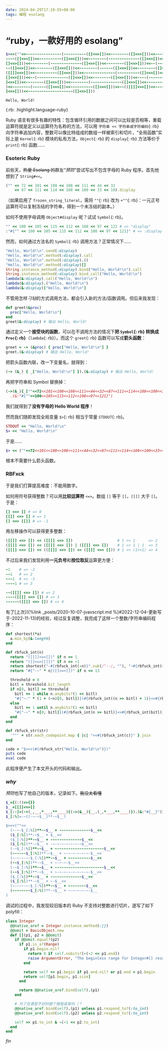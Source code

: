 ```yaml
---
date: 2024-04-29T17:10:55+08:00
tags: 编程 esolang
---
```


# “ruby，一款好用的 esolang”

~~~ruby
$><<(""<<~-~-~-~-~-~-~-~-(-~-~-~-~-~([]<=>[])<<-~-~-~-~([]<=>[]))<<-~-~-~-~-~(-~
-~-~([]<=>[])<<-~-~-~-~-~([]<=>[]))<<~-~-~-~-(-~-~-~-~-~-~-~([]<=>[])<<-~-~-~-~(
[]<=>[]))<<~-~-~-~-(-~-~-~-~-~-~-~([]<=>[])<<-~-~-~-~([]<=>[]))<<~-(-~-~-~-~-~-~
-~([]<=>[])<<-~-~-~-~([]<=>[]))<<~-~-~-~-(-~-~-~([]<=>[])<<-~-~-~-~([]<=>[]))<<(
([[]]<=>[])<<-~-~-~-~-~([]<=>[]))<<-~-~-~-~-~-~-~(-~-~-~-~-~([]<=>[])<<-~-~-~-~(
[]<=>[]))<<~-(-~-~-~-~-~-~-~([]<=>[])<<-~-~-~-~([]<=>[]))<<-~-~(-~-~-~-~-~-~-~([
]<=>[])<<-~-~-~-~([]<=>[]))<<~-~-~-~-(-~-~-~-~-~-~-~([]<=>[])<<-~-~-~-~([]<=>[])
)<<-~-~-~-~(-~-~-~([]<=>[])<<-~-~-~-~-~([]<=>[]))<<-~(([[]]<=>[])<<-~-~-~-~-~([
]<=>[]))<<-~-~-~-~-~-~-~-~-~-~([]<=>[]))
~~~

    Hello, World!


{:rb: .highlight.language-ruby}

Ruby 语言有很多有趣的特性：包含循环引用的数据之间可以比较是否相等，重载运算符就是定义以运算符为名称的方法，可以用 `字符串 << 字符串或字符编码`{: rb} 向字符串追加内容，整数可以像比特组成的数组一样被索引和切片，“全局函数”实际上是 `Kernel`{: rb} 模块的私有方法，`Object`{: rb} 的 `display`{: rb} 方法等价于 `print`{: rb} 函数……

### Esoteric Ruby

前些天，~~热爱 Esolang 的~~群友“*预防*”尝试写出不包含字母的 Ruby 程序。首先他想到了 `String#<<`。

~~~ruby
("" << 72 << 101 << 108 << 108 << 111 << 44 << 32
    << 87 << 111 << 114 << 108 << 100 << 33 << 10).display
~~~

（如果启用了 `frozen_string_literal`，需将 `""`{: rb} 改为 `+""`{: rb}：一元正号运算符可以复制冻结的字符串，得到一个未冻结的副本。）

如何不使用字母调用 `Object#display` 呢？试试 `Symbol`{: rb}。

~~~ruby
"" << 100 << 105 << 115 << 112 << 108 << 97 << 121 # => "display"
:"#{"" << 100 << 105 << 115 << 112 << 108 << 97 << 121}" # => :display
~~~

然而，如何通过方法名的 `Symbol`{: rb} 调用方法？正常情况下……

~~~ruby
"Hello, World!\n".send(:display)
"Hello, World!\n".method(:display).call
"Hello, World!\n".method(:display).()
"Hello, World!\n".method(:display)[]
String.instance_method(:display).bind("Hello, World!\n").call
String.instance_method(:display).bind_call("Hello, World!\n")
lambda(&:display).call("Hello, World!\n")
lambda(&:display).("Hello, World!\n")
lambda(&:display)["Hello, World!\n"]
~~~

不管用怎样*刁钻*的方式调用方法，都会引入新的方法/函数调用。但后来我发现：

~~~ruby
def greet(&proc)
  proc["Hello, World!\n"]
end
greet(&:display) # 输出 Hello, World!
~~~

通过定义一个**接受块的函数**，可以在不调用方法的情况下**把 `Symbol`{: rb} 转换成 `Proc`{: rb}**（`lambda`{: rb}）。而这个 `greet`{: rb} 函数可以写成**箭头函数**：

~~~ruby
greet = -> (&proc) { proc["Hello, World!\n"] }
greet.(&:display) # 输出 Hello, World!
~~~

把箭头函数内联，改一下变量名，就得到：

~~~ruby
(-> (&_) { _["Hello, World!\n"] }).(&:display) # 输出 Hello, World!
~~~

再把字符串和 Symbol 替换掉：

~~~ruby
(->(&_){_[""<<72<<101<<108<<108<<111<<44<<32<<87<<111<<114<<108<<100<<33<<10]})
  .(&:"#{""<<100<<105<<115<<112<<108<<97<<121}")
~~~

我们就得到了**没有字母的 Hello World 程序**！

然而我们随即发现全局变量 `$>`{: rb} 相当于常量 `STDOUT`{: rb}。

~~~ruby
STDOUT << "Hello, World!\n"
$> << "Hello, World!\n"
~~~

于是……

~~~ruby
$> << (""<<72<<101<<108<<108<<111<<44<<32<<87<<111<<114<<108<<100<<33<<10)
~~~

根本不需要什么箭头函数。

### RBFxck

于是我们打算提高难度：不能用数字。

如何用符号获得整数？可以用**比较运算符** `<=>`。数组 `[]` 等于 `[]`，`[[]]` 大于 `[]`。于是：

~~~ruby
[] <=> [] # => 0
[[]] <=> [] # => 1
[] <=> [[]] # => -1
~~~

用左移操作可以获得更多整数：

~~~ruby
([[]] <=> []) << ([[]] <=> [])                    # 1 << 1      => 2
([[]] <=> []) << ([[]] <=> []) | ([[]] <=> [])    # 1 << 1 | 1  => 3
([[]] <=> []) << (([[]] <=> []) << ([[]] <=> [])) # 1 << (1<<1) => 4
~~~

不过后来我们发现利用**一元负号**和**按位取反**运算更方便：

~~~ruby
~1    # => -2
-~1   # => 2
~-~1  # => -3
-~-~1 # => 3

-~([[]] <=> []) # => 2
-~-~([[]] <=> []) # => 3
-~-~-~([[]] <=> []) # => 4
~~~

有了[上次]({%link _posts/2020-10-07-jvavscript.md
%}#2022-12-04-更新写于-2022-11-13)的经验，经过反复调整，我完成了这样一个整数/字符串编码程序：

~~~ruby
def shortest(*a)
  a.min_by(&:length)
end

def rbfuck_int(n)
  return "([[]]<=>[])" if n == 1
  return "([]<=>[[]])" if n == -1
  return shortest("-#{rbfuck_int(-n)}".sub(/^--/, ""), "~#{rbfuck_int(~n)}".sub(/^~~/, "")) if n.negative?
  return "#{"-~" * n}([]<=>[])" if n <= 13

  threshold = 8
  bitl = threshold.bit_length
  if n[0, bitl] >= threshold
    bitl += 1 while n.anybits?(1 << bitl)
    "#{"~-" * (1 + (~n)[0, bitl])}(#{rbfuck_int((n >> bitl) + 1)}<<#{rbfuck_int(bitl)})"
  else
    bitl += 1 until n.anybits?(1 << bitl)
    "#{"-~" * n[0, bitl]}(#{rbfuck_int(n >> bitl)}<<#{rbfuck_int(bitl)})"
  end
end

def rbfuck_str(str)
  '""' + str.each_codepoint.map { |c| "<<#{rbfuck_int(c)}" }.join
end

code = "$><<(#{rbfuck_str("Hello, World!\n")})"
puts code
eval code
~~~

此程序便产生了本文开头的代码和输出。

### *why*

*预防*也写了他自己的版本，记录如下。~~我没太看懂~~

~~~ruby
$_={(:!)=>{}}
$__=[[]]<=>[]
$_[:-]=(->(_,__,*___,**____){(->(&__){__.(_,*___,**____)}).(&:"#{__}")})
$_[:%]=-~((-~-~$__)**-~$__)

$><<(""<<
  (~-~-$_[:%])**-~$__ + -~-~-~-~-~-~-~$__<<
  ($_[:%])**-~$__ + $__<<
  ($_[:%])**-~$__ + -~-~-~-~-~-~-~$__<<
  ($_[:%])**-~$__ + -~-~-~-~-~-~-~$__<<
  (-~$_[:%])**-~$__ + ~-~-~-~-~-~-~-~-~-~-~-$__<<
  (~-~-~-$_[:%])**-~$__ + ~-~-~-~-~-~-$__<<
  (~-~-~-~-$_[:%])**-~$__ + ~-~-~-~-~-$__<<
  (-~$_[:%])**-~$__ + ~-~-~-$__<<
  (-~$_[:%])**-~$__ + ~-~-~-~-~-~-~-~-~-~-~-$__<<
  (-~$_[:%])**-~$__ + ~-~-~-~-~-~-~-~-$__<<
  ($_[:%])**-~$__ + -~-~-~-~-~-~-~$__<<
  ($_[:%])**-~$__ + ~-$__<<
  (~-~-~-~-$_[:%])**-~$__ + ~-~-~-~-$__<<
  (~-~-~-~-$_[:%])**-~$__ + ~-~-~-~-~-$__
)
~~~

调试的过程中，我发现较旧版本的 Ruby 不支持对整数进行切片，遂写了如下 polyfill：

~~~ruby
class Integer
  @@native_aref = Integer.instance_method(:[])
  @@omit = BasicObject.new
  def [](p1, p2 = @@omit)
    if @@omit.equal?(p2)
      if p1.is_a?(Range)
        if p1.begin.nil?
          return 0 if self.nobits?(~(-2 << p1.end))
          raise ArgumentError, "The beginless range for Integer#[] results in infinity"
        end

        return self >> p1.begin if p1.end.nil? or p1.end < p1.begin
        return self[p1.begin, p1.size]
      end

      return @@native_aref.bind(self).(p1)
    end

    # 为了在类型不对时报个错我容易吗（？
    @@native_aref.bind(self).(p1) unless p1.respond_to?(:to_int)
    @@native_aref.bind(self).(p2) unless p2.respond_to?(:to_int)

    self >> p1.to_int & ~(-1 << p2.to_int)
  end
end
~~~

*fin*
